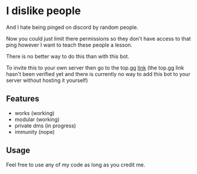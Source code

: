  # I dislike people

And I hate being pinged on discord by random people.

Now you could just limit there permissions so they don't have access to that ping however I want to teach these people a lesson.

There is no better way to do this than with this bot.

To invite this to your own server then go to the top.gg [link](https://youtu.be/dQw4w9WgXcQ) (the top.gg link hasn't been verified yet and there is currently no way to add this bot to your server without hosting it yourself)

 ## Features

 * works (working)
 * modular (working)
 * private dms (in progress)
 * immunity (nope)


## Usage

Feel free to use any of my code as long as you credit me.